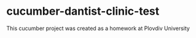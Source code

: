 # cucumber-dantist-clinic-test

This cucumber project was created as a homework at Plovdiv University
